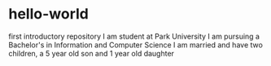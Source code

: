 # hello-world
first introductory repository 
I am student at Park University
I am pursuing a Bachelor's in Information and Computer Science
I am married and have two children, a 5 year old son and 1 year old daughter
